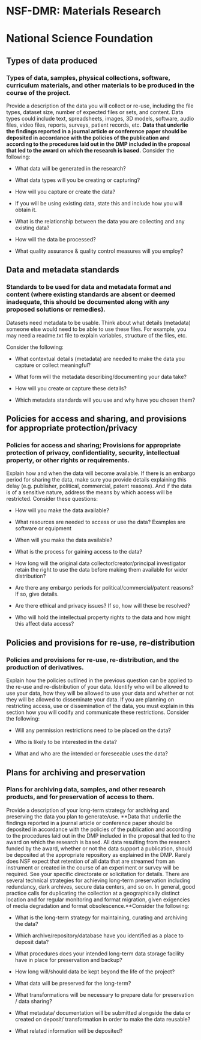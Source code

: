 NSF-DMR: Materials Research
===========================

National Science Foundation
===========================

Types of data produced
----------------------

### Types of data, samples, physical collections, software, curriculum materials, and other materials to be produced in the course of the project.

Provide a description of the data you will collect or re-use, including the file types, dataset size, number of expected files or sets, and content. Data types could include text, spreadsheets, images, 3D models, software, audio files, video files, reports, surveys, patient records, etc. **Data that underlie the findings reported in a journal article or conference paper should be deposited in accordance with the policies of the publication and according to the procedures laid out in the DMP included in the proposal that led to the award on which the research is based.** Consider the following:

-   What data will be generated in the research?

-   What data types will you be creating or capturing?

-   How will you capture or create the data?

-   If you will be using existing data, state this and include how you will obtain it.

-   What is the relationship between the data you are collecting and any existing data?

-   How will the data be processed?

-   What quality assurance & quality control measures will you employ?

Data and metadata standards
---------------------------

### Standards to be used for data and metadata format and content (where existing standards are absent or deemed inadequate, this should be documented along with any proposed solutions or remedies).

Datasets need metadata to be usable. Think about what details (metadata) someone else would need to be able to use these files. For example, you may need a readme.txt file to explain variables, structure of the files, etc.

Consider the following:

-   What contextual details (metadata) are needed to make the data you capture or collect meaningful?

-   What form will the metadata describing/documenting your data take?

-   How will you create or capture these details?

-   Which metadata standards will you use and why have you chosen them?

Policies for access and sharing, and provisions for appropriate protection/privacy
----------------------------------------------------------------------------------

### Policies for access and sharing; Provisions for appropriate protection of privacy, confidentiality, security, intellectual property, or other rights or requirements.

Explain how and when the data will become available. If there is an embargo period for sharing the data, make sure you provide details explaining this delay (e.g. publisher, political, commercial, patent reasons). And if the data is of a sensitive nature, address the means by which access will be restricted. Consider these questions:

-   How will you make the data available?

-   What resources are needed to access or use the data? Examples are software or equipment

-   When will you make the data available?

-   What is the process for gaining access to the data?

-   How long will the original data collector/creator/principal investigator retain the right to use the data before making them available for wider distribution?

-   Are there any embargo periods for political/commercial/patent reasons? If so, give details.

-   Are there ethical and privacy issues? If so, how will these be resolved?

-   Who will hold the intellectual property rights to the data and how might this affect data access?

Policies and provisions for re-use, re-distribution
---------------------------------------------------

### Policies and provisions for re-use, re-distribution, and the production of derivatives.

Explain how the policies outlined in the previous question can be applied to the re-use and re-distribution of your data. Identify who will be allowed to use your data, how they will be allowed to use your data and whether or not they will be allowed to disseminate your data. If you are planning on restricting access, use or dissemination of the data, you must explain in this section how you will codify and communicate these restrictions. Consider the following:

-   Will any permission restrictions need to be placed on the data?

-   Who is likely to be interested in the data?

-   What and who are the intended or foreseeable uses the data?

Plans for archiving and preservation
------------------------------------

### Plans for archiving data, samples, and other research products, and for preservation of access to them.

Provide a description of your long-term strategy for archiving and preserving the data you plan to generate/use. **Data that underlie the findings reported in a journal article or conference paper should be deposited in accordance with the policies of the publication and according to the procedures laid out in the DMP included in the proposal that led to the award on which the research is based. All data resulting from the research funded by the award, whether or not the data support a publication, should be deposited at the appropriate repository as explained in the DMP. Rarely does NSF expect that retention of all data that are streamed from an instrument or created in the course of an experiment or survey will be required. See your specific directorate or solicitation for details. There are several technical strategies for achieving long-term preservation including redundancy, dark archives, secure data centers, and so on. In general, good practice calls for duplicating the collection at a geographically distinct location and for regular monitoring and format migration, given exigencies of media degradation and format obsolescence.**Consider the following:

-   What is the long-term strategy for maintaining, curating and archiving the data?

-   Which archive/repository/database have you identified as a place to deposit data?

-   What procedures does your intended long-term data storage facility have in place for preservation and backup?

-   How long will/should data be kept beyond the life of the project?

-   What data will be preserved for the long-term?

-   What transformations will be necessary to prepare data for preservation / data sharing?

-   What metadata/ documentation will be submitted alongside the data or created on deposit/ transformation in order to make the data reusable?

-   What related information will be deposited?
